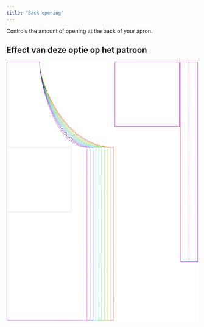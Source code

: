 ```yaml
---
title: "Back opening"
---
```


Controls the amount of opening at the back of your apron.

## Effect van deze optie op het patroon

![This image shows the effect of this option by superimposing several variants that have a different value for this option](albert_backopening_sample.svg "Effect of this option on the pattern")
